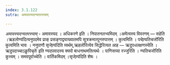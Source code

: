 ```yaml
---
index: 3.1.122
sutra: अमावस्यदन्यतरस्याम्

---
```

_अमावस्यदन्यतरस्याम्_ - अमावस्यद । अधिकरणे इति । निपातनलभ्यमिदम् ।अमे॑त्यस्य विवरणम्  —  सहेति ।ऋहलोण्य॑दित्यनुपदमेव प्राक् प्रसङ्गाद्व्याख्यातमपि सूत्रक्रमात्पुनरुपात्तम् । कुत्वमिति । पचेण्र्यतिचजो॑रिति कुत्वमिति भावः । ननुपाणौ सृजेण्र्य॑दिति व्यर्थम्,ऋहलो॑रित्येव सिद्धेरित्यत आह —  ऋदुपधलक्षणस्येति ।ऋदुपदाच्चाऽकॢपिचृतेः॑ इति ण्यदपवादस्य क्यपो बाधनाथमतित्यर्थः । पाणिसग्र्या रज्जुरिति । ण्यतिचजो॑रिति कुत्त्वम् । समवपूर्वाच्चेति । वार्तिकमिदम् ।सृजेण्र्य॑दिति शेषः । 